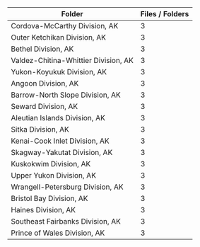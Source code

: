 | Folder                               |   Files / Folders |
|--------------------------------------|-------------------|
| Cordova-McCarthy Division, AK        |                 3 |
| Outer Ketchikan Division, AK         |                 3 |
| Bethel Division, AK                  |                 3 |
| Valdez-Chitina-Whittier Division, AK |                 3 |
| Yukon-Koyukuk Division, AK           |                 3 |
| Angoon Division, AK                  |                 3 |
| Barrow-North Slope Division, AK      |                 3 |
| Seward Division, AK                  |                 3 |
| Aleutian Islands Division, AK        |                 3 |
| Sitka Division, AK                   |                 3 |
| Kenai-Cook Inlet Division, AK        |                 3 |
| Skagway-Yakutat Division, AK         |                 3 |
| Kuskokwim Division, AK               |                 3 |
| Upper Yukon Division, AK             |                 3 |
| Wrangell-Petersburg Division, AK     |                 3 |
| Bristol Bay Division, AK             |                 3 |
| Haines Division, AK                  |                 3 |
| Southeast Fairbanks Division, AK     |                 3 |
| Prince of Wales Division, AK         |                 3 |